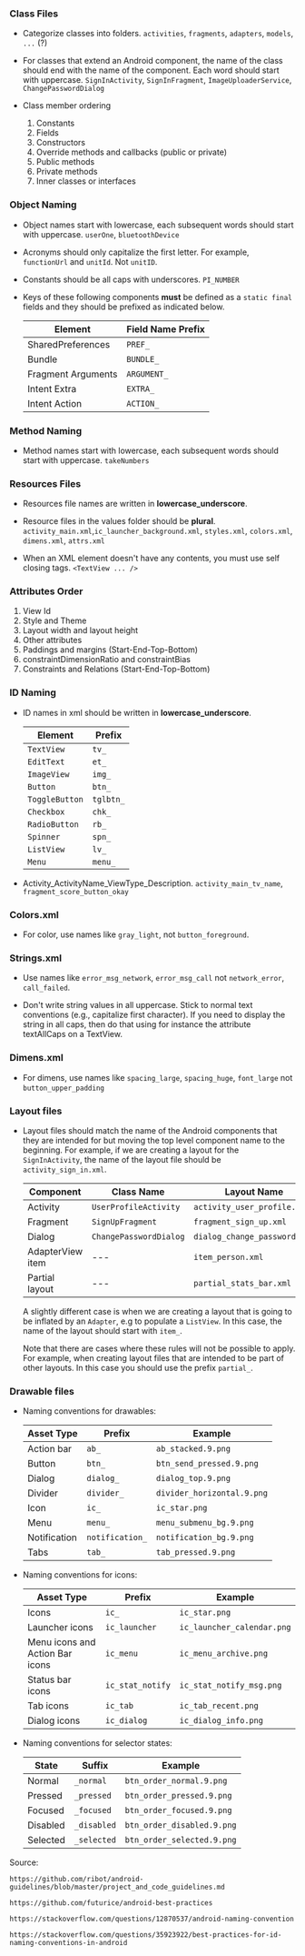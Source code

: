 

### Class Files

- Categorize classes into folders. `activities`, `fragments`, `adapters`, `models`, `...` (?) 
- For classes that extend an Android component, the name of the class should end with the name of the component. Each word should start with uppercase. `SignInActivity`, `SignInFragment`, `ImageUploaderService`, `ChangePasswordDialog`
- Class member ordering

	1. Constants
	2. Fields
	3. Constructors
	4. Override methods and callbacks (public or private)
	5. Public methods
	6. Private methods
	7. Inner classes or interfaces

### Object Naming 

- Object names start with lowercase, each subsequent words should start with uppercase. `userOne`, `bluetoothDevice`
- Acronyms should only capitalize the first letter. For example, `functionUrl` and `unitId`. Not `unitID`.
- Constants should be all caps with underscores. `PI_NUMBER`
- Keys of these following components __must__ be defined as a `static final` fields and they should be prefixed as indicated below.

	| Element            | Field Name Prefix |
	| -----------------  | ----------------- |
	| SharedPreferences  | `PREF_`             |
	| Bundle             | `BUNDLE_`           |
	| Fragment Arguments | `ARGUMENT_`         |
	| Intent Extra       | `EXTRA_`            |
	| Intent Action      | `ACTION_`           |

### Method Naming

- Method names start with lowercase, each subsequent words should start with uppercase. `takeNumbers`

### Resources Files

- Resources file names are written in __lowercase_underscore__.

- Resource files in the values folder should be __plural__. `activity_main.xml`,`ic_launcher_background.xml`, `styles.xml`, `colors.xml`, `dimens.xml`, `attrs.xml`

- When an XML element doesn't have any contents, you must use self closing tags. `<TextView ... />`

### Attributes Order 

1. View Id
2. Style and Theme
3. Layout width and layout height
4. Other attributes
5. Paddings and margins (Start-End-Top-Bottom)
6. constraintDimensionRatio and constraintBias
7. Constraints and Relations (Start-End-Top-Bottom)

### ID Naming

- ID names in xml should be written in __lowercase_underscore__.

	| Element            | Prefix            |
	| -----------------  | ----------------- |
	| `TextView`           | `tv_`  	 | 
	| `EditText`           | `et_`           |
	| `ImageView`          | `img_`		|
	| `Button`             | `btn_`  	 |
	| `ToggleButton`       | `tglbtn_`    	 |
	| `Checkbox`           | `chk_`              |
	| `RadioButton`        | `rb_`               |
	| `Spinner`            | `spn_`              |
	| `ListView`           | `lv_`               |
	| `Menu`               | `menu_`             |

- Activity_ActivityName_ViewType_Description. `activity_main_tv_name`, `fragment_score_button_okay`

### Colors.xml

- For color, use names like `gray_light`, not `button_foreground`.


### Strings.xml

- Use names like `error_msg_network`, `error_msg_call` not `network_error`, `call_failed`. 

- Don't write string values in all uppercase. Stick to normal text conventions (e.g., capitalize first character). If you need to display the string in all caps, then do that using for instance the attribute textAllCaps on a TextView.

### Dimens.xml

- For dimens, use names like `spacing_large`, `spacing_huge`, `font_large` not `button_upper_padding`

### Layout files

- Layout files should match the name of the Android components that they are intended for but moving the top level component name to the beginning. 
	For example, if we are creating a layout for the `SignInActivity`, the name of the layout file should be `activity_sign_in.xml`.

	| Component        | Class Name             | Layout Name                   |
	| ---------------- | ---------------------- | ----------------------------- |
	| Activity         | `UserProfileActivity`  | `activity_user_profile.xml`   |
	| Fragment         | `SignUpFragment`       | `fragment_sign_up.xml`        |
	| Dialog           | `ChangePasswordDialog` | `dialog_change_password.xml`  |
	| AdapterView item | ---                    | `item_person.xml`             |
	| Partial layout   | ---                    | `partial_stats_bar.xml`       |

	A slightly different case is when we are creating a layout that is going to be inflated by an `Adapter`, e.g to populate a `ListView`. In this case, the name of the layout should start with `item_`.

	Note that there are cases where these rules will not be possible to apply. For example, when creating layout files that are intended to be part of other layouts. In this case you should use the prefix `partial_`.

### Drawable files

- Naming conventions for drawables:


	| Asset Type   | Prefix            |		Example              |
	|--------------| ------------------|-----------------------------|
	| Action bar   | `ab_`             | `ab_stacked.9.png`          |
	| Button       | `btn_`	           | `btn_send_pressed.9.png`    |
	| Dialog       | `dialog_`         | `dialog_top.9.png`          |
	| Divider      | `divider_`        | `divider_horizontal.9.png`  |
	| Icon         | `ic_`	           | `ic_star.png`               |
	| Menu         | `menu_	`          | `menu_submenu_bg.9.png`     |
	| Notification | `notification_`   | `notification_bg.9.png`     |
	| Tabs         | `tab_`            | `tab_pressed.9.png`         |


- Naming conventions for icons:

	| Asset Type                      | Prefix             | Example                      |
	| --------------------------------| ----------------   | ---------------------------- |
	| Icons                           | `ic_`              | `ic_star.png`                |
	| Launcher icons                  | `ic_launcher`      | `ic_launcher_calendar.png`   |
	| Menu icons and Action Bar icons | `ic_menu`          | `ic_menu_archive.png`        |
	| Status bar icons                | `ic_stat_notify`   | `ic_stat_notify_msg.png`     |
	| Tab icons                       | `ic_tab`           | `ic_tab_recent.png`          |
	| Dialog icons                    | `ic_dialog`        | `ic_dialog_info.png`         |

- Naming conventions for selector states:

	| State	       | Suffix          | Example                     |
	|--------------|-----------------|-----------------------------|
	| Normal       | `_normal`       | `btn_order_normal.9.png`    |
	| Pressed      | `_pressed`      | `btn_order_pressed.9.png`   |
	| Focused      | `_focused`      | `btn_order_focused.9.png`   |
	| Disabled     | `_disabled`     | `btn_order_disabled.9.png`  |
	| Selected     | `_selected`     | `btn_order_selected.9.png`  |


Source:  	
		
    https://github.com/ribot/android-guidelines/blob/master/project_and_code_guidelines.md

    https://github.com/futurice/android-best-practices
		
    https://stackoverflow.com/questions/12870537/android-naming-convention
		
    https://stackoverflow.com/questions/35923922/best-practices-for-id-naming-conventions-in-android
